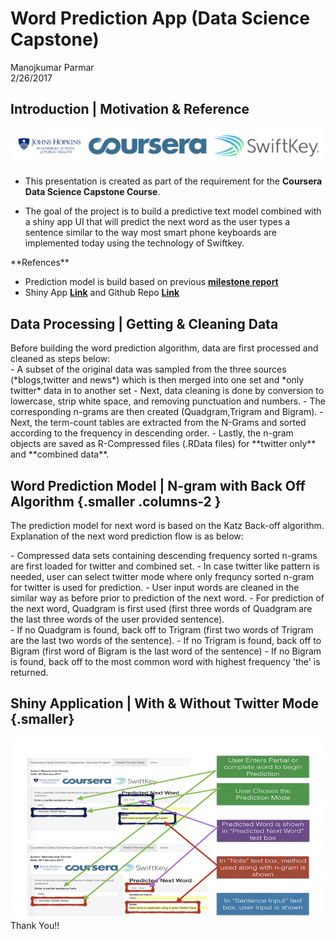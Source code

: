 # Word Prediction App (Data Science Capstone)
Manojkumar Parmar  
2/26/2017  





## Introduction | Motivation & Reference 
![ ](./www/headers.png)


<div class="blue"> 

- This presentation is created as part of the requirement for the **Coursera Data Science Capstone Course**.
</div>

- The goal of the project is to build a predictive text model combined with a shiny app UI that will predict the next word as the user types a sentence similar to the way most smart phone keyboards are implemented today using the technology of Swiftkey.

<div class="green"> 
**Refences**

+ Prediction model is build based on previous **[milestone report](https://rpubs.com/parmarmanojkumar/cdscmr)**
+ Shiny App **[Link](https://parmarmanojkumar.shinyapps.io/WordPrediction/)** and Github Repo **[Link](https://github.com/parmarmanojkumar/DataScience_CapStone)**
<div>

## Data Processing | Getting & Cleaning Data
<div class="blue"> 
Before building the word prediction algorithm, data are first processed and cleaned as steps below:
</div>
<div class="green">
- A subset of the original data was sampled from the three sources (*blogs,twitter and news*) which is then merged into one set and *only twitter* data in to another set
- Next, data cleaning is done by conversion to lowercase, strip white space, and removing punctuation and numbers.
- The corresponding n-grams are then created (Quadgram,Trigram and Bigram).
- Next, the term-count tables are extracted from the N-Grams and sorted according to the frequency in descending order.
- Lastly, the n-gram objects are saved as R-Compressed files (.RData files) for **twitter only** and **combined data**.
</div>

## Word Prediction Model | N-gram with Back Off Algorithm {.smaller .columns-2 }

The prediction model for next word is based on the Katz Back-off algorithm. Explanation of the next word prediction flow is as below:

<div class="blue">
- Compressed data sets containing descending frequency sorted n-grams are first loaded for twitter and combined set.
- In case twitter like pattern is needed, user can select twitter mode where only frequncy sorted n-gram for twitter is used for prediction.
- User input words are cleaned in the similar way as before prior to prediction of the next word.
- For prediction of the next word, Quadgram is first used (first three words of Quadgram are the last three words of the user provided sentence).
</div>
<div class="blue">
- If no Quadgram is found, back off to Trigram (first two words of Trigram are the last two words of the sentence).
- If no Trigram is found, back off to Bigram (first word of Bigram is the last word of the sentence)
- If no Bigram is found, back off to the most common word with highest frequency 'the' is returned.
</div>

## Shiny Application | With & Without Twitter Mode {.smaller}

![ App Working Priciple](./www/App_presentation_final.png)
Thank You!!
